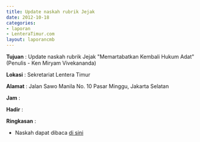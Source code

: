 ```yaml
---
title: Update naskah rubrik Jejak
date: 2012-10-18
categories:
- laporan
- LenteraTimur.com
layout: laporancmb
---
```



**Tujuan** : Update naskah rubrik Jejak "Memartabatkan Kembali Hukum Adat" (Penulis - Ken Miryam Vivekananda)

**Lokasi** : Sekretariat Lentera Timur 

**Alamat** : Jalan Sawo Manila No. 10 Pasar Minggu, Jakarta Selatan

**Jam** : 

**Hadir** :  


**Ringkasan** : 
* Naskah dapat dibaca [di sini](http://www.lenteratimur.com/2012/10/memartabatkan-kembali-hukum-adat/)
